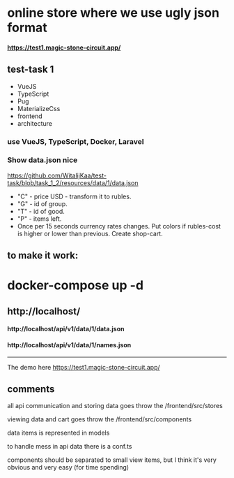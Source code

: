 # online store where we use ugly json format

#### https://test1.magic-stone-circuit.app/

## test-task 1

- VueJS
- TypeScript
- Pug
- MaterializeCss
- frontend
- architecture

### use VueJS, TypeScript, Docker, Laravel

### Show data.json nice

https://github.com/WitalijKaa/test-task/blob/task_1_2/resources/data/1/data.json

- "C" - price USD - transform it to rubles.
- "G" - id of group.
- "T" - id of good.
- "P" - items left.
- Once per 15 seconds currency rates changes. Put colors if rubles-cost is higher or lower than previous. Create shop-cart.

## to make it work:

# docker-compose up -d

## http://localhost/

#### http://localhost/api/v1/data/1/data.json

#### http://localhost/api/v1/data/1/names.json

---
The demo here https://test1.magic-stone-circuit.app/

## comments

all api communication and storing data goes throw the /frontend/src/stores

viewing data and cart goes throw the /frontend/src/components

data items is represented in models

to handle mess in api data there is a conf.ts

components should be separated to small view items, but I think it's very obvious and very easy (for time spending)

